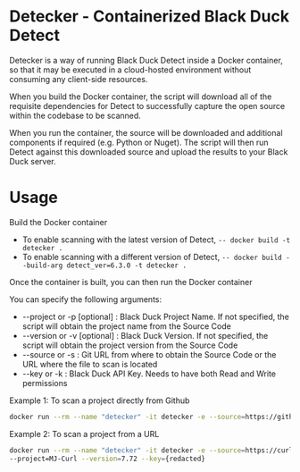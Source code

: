 # Detecker - Containerized Black Duck Detect
Detecker is a way of running Black Duck Detect inside a Docker container, so that it may be executed in a cloud-hosted environment without consuming any client-side resources.

When you build the Docker container, the script will download all of the requisite dependencies for Detect to successfully capture the open source within the codebase to be scanned.

When you run the container, the source will be downloaded and additional components if required (e.g. Python or Nuget). The script will then run Detect against this downloaded source and upload the results to your Black Duck server.

# Usage

Build the Docker container
- To enable scanning with the latest version of Detect,
```-- docker build -t detecker .```
- To enable scanning with a different version of Detect,
```-- docker build --build-arg detect_ver=6.3.0 -t detecker .```

Once the container is built, you can then run the Docker container

You can specify the following arguments:
- --project or -p [optional] : Black Duck Project Name. If not specified, the script will obtain the project name from the Source Code
- --version or -v [optional] : Black Duck Version. If not specified, the script will obtain the project version from the Source Code
- --source or -s : Git URL from where to obtain the Source Code or the URL where the file to scan is located
- --key or -k : Black Duck API Key. Needs to have both Read and Write permissions

Example 1: To scan a project directly from Github
```sh
docker run --rm --name "detecker" -it detecker -e --source=https://github.com/OWASP/NodeGoat.git \ --project=MJ-NodeGoat --key={redacted}
```

Example 2: To scan a project from a URL
```sh
docker run --rm --name "detecker" -it detecker -e --source=https://curl.haxx.se/download/curl-7.72.0.zip \
--project=MJ-Curl --version=7.72 --key={redacted}
```
